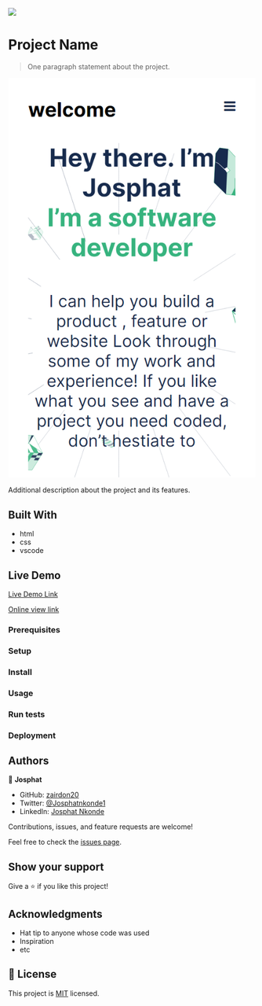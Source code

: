 ![](https://img.shields.io/badge/Microverse-blueviolet)

# Project Name

> One paragraph statement about the project.

![screenshot](img/127.0.0.1_5500_index.html.png)

Additional description about the project and its features.

## Built With

- html
- css
- vscode

## Live Demo

[Live Demo Link](https://zairdon20.github.io/JOSPHATS-FIRST/)

[Online view link ](https://zairdon20.github.io/JOSPHATS-FIRST/)


### Prerequisites

### Setup

### Install

### Usage

### Run tests

### Deployment



## Authors

👤 **Josphat**

- GitHub: [zairdon20](https://github.com/githubhandle)
- Twitter: [@Josphatnkonde1](https://twitter.com/twitterhandle)
- LinkedIn: [Josphat Nkonde](https://linkedin.com/in/linkedinhandle)



Contributions, issues, and feature requests are welcome!

Feel free to check the [issues page](../../issues/).

## Show your support

Give a ⭐️ if you like this project!

## Acknowledgments

- Hat tip to anyone whose code was used
- Inspiration
- etc

## 📝 License

This project is [MIT](./MIT.md) licensed.
